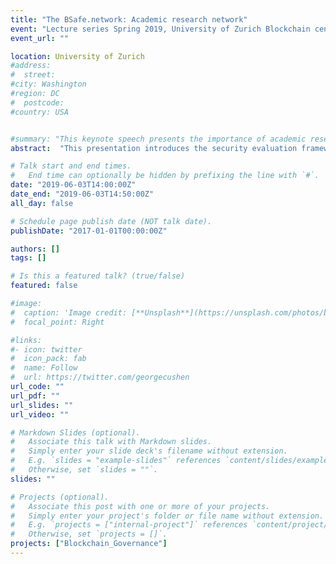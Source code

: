 ```yaml
---
title: "The BSafe.network: Academic research network"
event: "Lecture series Spring 2019, University of Zurich Blockchain center"
event_url: ""

location: University of Zurich
#address:
#  street:
#city: Washington
#region: DC
#  postcode:
#country: USA


#summary: "This keynote speech presents the importance of academic research on blockchain technology and new challenge to build a neutral international research test network."
abstract:  "This presentation introduces the security evaluation framework in CRYPTREC."

# Talk start and end times.
#   End time can optionally be hidden by prefixing the line with `#`.
date: "2019-06-03T14:00:00Z"
date_end: "2019-06-03T14:50:00Z"
all_day: false

# Schedule page publish date (NOT talk date).
publishDate: "2017-01-01T00:00:00Z"

authors: []
tags: []

# Is this a featured talk? (true/false)
featured: false

#image:
#  caption: 'Image credit: [**Unsplash**](https://unsplash.com/photos/bzdhc5b3Bxs)'
#  focal_point: Right

#links:
#- icon: twitter
#  icon_pack: fab
#  name: Follow
#  url: https://twitter.com/georgecushen
url_code: ""
url_pdf: ""
url_slides: ""
url_video: ""

# Markdown Slides (optional).
#   Associate this talk with Markdown slides.
#   Simply enter your slide deck's filename without extension.
#   E.g. `slides = "example-slides"` references `content/slides/example-slides.md`.
#   Otherwise, set `slides = ""`.
slides: ""

# Projects (optional).
#   Associate this post with one or more of your projects.
#   Simply enter your project's folder or file name without extension.
#   E.g. `projects = ["internal-project"]` references `content/project/deep-learning/index.md`.
#   Otherwise, set `projects = []`.
projects: ["Blockchain_Governance"]
---
```

